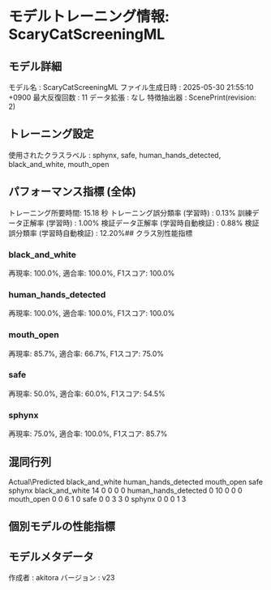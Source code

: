 # モデルトレーニング情報: ScaryCatScreeningML

## モデル詳細
モデル名           : ScaryCatScreeningML
ファイル生成日時   : 2025-05-30 21:55:10 +0900
最大反復回数     : 11
データ拡張       : なし
特徴抽出器       : ScenePrint(revision: 2)

## トレーニング設定
使用されたクラスラベル : sphynx, safe, human_hands_detected, black_and_white, mouth_open

## パフォーマンス指標 (全体)
トレーニング所要時間: 15.18 秒
トレーニング誤分類率 (学習時) : 0.13%
訓練データ正解率 (学習時) : 1.00%
検証データ正解率 (学習時自動検証) : 0.88%
検証誤分類率 (学習時自動検証) : 12.20%## クラス別性能指標

### black_and_white
再現率: 100.0%, 適合率: 100.0%, F1スコア: 100.0%

### human_hands_detected
再現率: 100.0%, 適合率: 100.0%, F1スコア: 100.0%

### mouth_open
再現率: 85.7%, 適合率: 66.7%, F1スコア: 75.0%

### safe
再現率: 50.0%, 適合率: 60.0%, F1スコア: 54.5%

### sphynx
再現率: 75.0%, 適合率: 100.0%, F1スコア: 85.7%

## 混同行列
Actual\Predicted	black_and_white	human_hands_detected	mouth_open	safe	sphynx
black_and_white	14	0	0	0	0
human_hands_detected	0	10	0	0	0
mouth_open	0	0	6	1	0
safe	0	0	3	3	0
sphynx	0	0	0	1	3

## 個別モデルの性能指標


## モデルメタデータ
作成者            : akitora
バージョン          : v23